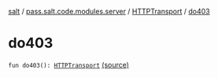[salt](../../index.md) / [pass.salt.code.modules.server](../index.md) / [HTTPTransport](index.md) / [do403](./do403.md)

# do403

`fun do403(): `[`HTTPTransport`](index.md) [(source)](https://github.com/kurbaniec-tgm/salt/tree/master/code/modules/server/HTTPTransport.kt#L67)